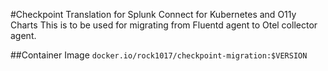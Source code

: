 #Checkpoint Translation for Splunk Connect for Kubernetes and O11y Charts
This is to be used for migrating from Fluentd agent to Otel collector agent. 

##Container Image
`docker.io/rock1017/checkpoint-migration:$VERSION`
